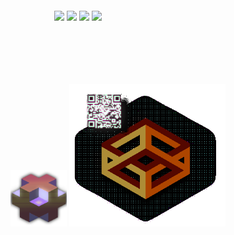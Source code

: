 <style>

.isoBlock{
    width: 90px;
}

.isoBlock :hover{
    scale: 1.2;
}
    

    </style>
<div style="padding: 5em">

[![](https://img.shields.io/badge/--blue?style=social&logo=LinkedIn)](https://www.linkedin.com/in/matthieufelker/)
[![](https://img.shields.io/badge/--blue?style=social&logo=Steam)](https://steamcommunity.com/id/CBNTC1/)
[![](https://img.shields.io/badge/--blue?style=social&logo=Twitter)](https://twitter.com/fattmelker)
[![](https://img.shields.io/badge/--blue?style=social&logo=Discord)](https://discordapp.com/users/globz#6294)
<br/>
</div>

<a href="#" class="link" ><img class="isoBlock" src="./public/isoBlock.png"></a>
<img src="./public/hex1gif.gif" style="width: 250px; text-align: center; margin: 0 auto;">





